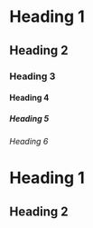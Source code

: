 # Heading 1

## Heading 2

### Heading 3

#### Heading 4

##### Heading 5

###### Heading 6

Heading 1
=========

Heading 2
---------